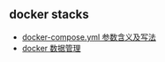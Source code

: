 ## docker stacks ##
- [docker-compose.yml 参数含义及写法](https://blog.csdn.net/liguangxianbin/article/details/79492866)
- [docker 数据管理](https://www.cnblogs.com/wade-luffy/p/6542539.html#_label1)
